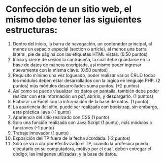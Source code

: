 # Confección de un sitio web, el mismo debe tener las siguientes estructuras:
1. Dentro del inicio, la barra de navegación, un contenedor principal, al menos un espacio especial (section o article), al menos una barra lateral, pie de página con las etiquetas HTML vistas. (0.50 puntos)
2. Inicio y cierre de sesión la contraseña, la cual debe guardarse en la base de datos de manera encriptada, así mismo poder ingresar nuevamente con la misma clave. (0.50 puntos)
3. Requisito mínimo una vez logueado, poder realizar varios CRUD todos los módulos deben estar desarrollados con la lógica en lenguaje PHP, (2 puntos) más módulos desarrollados suma puntos. (+2 puntos)
4. Así como se puede visualizar los datos en pantalla, también debe poder realizar con esa información un pdf, abrirlo, y descargarlo. (1 puntos)
5. Elaborar un Excel con la información de la base de datos. (1 punto)
6. La apariencia del sitio, puede ser realizada con bootstrap, sin embargo, esta práctica lleva (-1 punto)
7. Apariencia del sitio realizado con CSS (1 punto)
8. Solo una función realizada con Java Script (1 punto), más módulos o funciones (-1 punto)
9. Trabajo innovador (1 punto)
10. Exposición del TP fuera de la fecha acordada. (-2 puntos)
11. Solo se va a dar por efectivizado el TP, cuando la profesora pueda ejecutarlo en su computadora, motivo por el cual, deben entregar el código, las imágenes utilizadas, y la base de datos.
